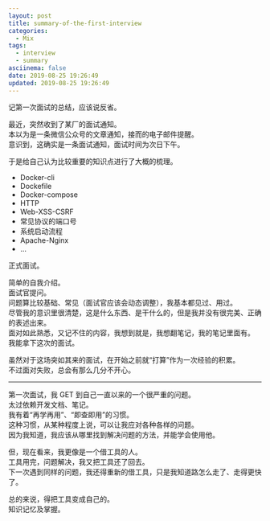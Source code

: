 ```yaml
---
layout: post
title: summary-of-the-first-interview
categories:
  - Mix
tags:
  - interview
  - summary
asciinema: false
date: 2019-08-25 19:26:49
updated: 2019-08-25 19:26:49
---
```


记第一次面试的总结，应该说反省。

<!-- more -->

最近，突然收到了某厂的面试通知。  
本以为是一条微信公众号的文章通知，接而的电子邮件提醒。  
意识到，这确实是一条面试通知，面试时间为次日下午。

于是给自己认为比较重要的知识点进行了大概的梳理。

- Docker-cli
- Dockefile
- Docker-compose
- HTTP
- Web-XSS-CSRF
- 常见协议的端口号
- 系统启动流程
- Apache-Nginx
- ...

正式面试。

简单的自我介绍。  
面试官提问。  
问题算比较基础、常见（面试官应该会动态调整），我基本都见过、用过。  
尽管我的意识里很清楚，这是什么东西、是干什么的，但是我并没有很完美、正确的表述出来。  
面对如此熟悉，又记不住的内容，我想到就是，我想翻笔记，我的笔记里面有。  
我能拿下这次的面试。

虽然对于这场突如其来的面试，在开始之前就“打算”作为一次经验的积累。  
不过面对失败，总会有那么几分不开心。

---

第一次面试，我 GET 到自己一直以来的一个很严重的问题。  
太过依赖开发文档、笔记。  
我有着“再学再用”、“即查即用”的习惯。  
这种习惯，从某种程度上说，可以让我应对各种各样的问题。  
因为我知道，我应该从哪里找到解决问题的方法，并能学会使用他。

但，现在看来，我更像是一个借工具的人。  
工具用完，问题解决，我又把工具还了回去。  
下一次遇到同样的问题，我还得重新的借工具，只是我知道路怎么走了、走得更快了。

总的来说，得把工具变成自己的。  
知识记忆及掌握。
